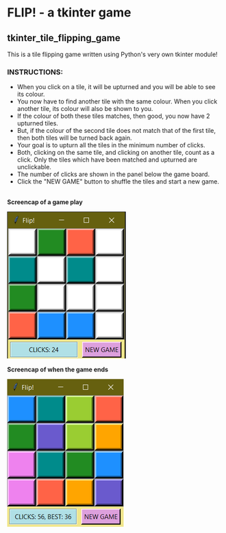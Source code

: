 # FLIP! - a tkinter game
## tkinter_tile_flipping_game
This is a tile flipping game written using Python's very own tkinter module!

### INSTRUCTIONS:
* When you click on a tile, it will be upturned and you will be able to see its colour.
* You now have to find another tile with the same colour. When you click another tile, its colour will also be shown to you.
* If the colour of both these tiles matches, then good, you now have 2 upturned tiles.
* But, if the colour of the second tile does not match that of the first tile, then both tiles will be turned back again.
* Your goal is to upturn all the tiles in the minimum number of clicks.
* Both, clicking on the same tile, and clicking on another tile, count as a click. Only the tiles which have been matched and upturned are unclickable.
* The number of clicks are shown in the panel below the game board.
* Click the "NEW GAME" button to shuffle the tiles and start a new game.
<br>
<b>Screencap of a game play</b>

![screenshot](https://github.com/Chahat08/tkinter_tile_flipping_game/blob/main/Screenshot%202020-10-02%20115241.png)
<br>

<b>Screencap of when the game ends</b>

![screenshot](https://github.com/Chahat08/tkinter_tile_flipping_game/blob/main/Screenshot%202020-10-02%20115505.png)

